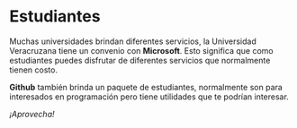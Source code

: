 # Estudiantes

Muchas universidades brindan diferentes servicios, la Universidad Veracruzana tiene un convenio con **Microsoft**. Esto significa que como estudiantes puedes disfrutar de diferentes servicios que normalmente tienen costo.

**Github** también brinda un paquete de estudiantes, normalmente son para interesados en programación pero tiene utilidades que te podrían interesar.

*¡Aprovecha!*
